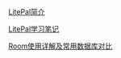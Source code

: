 [LitePal简介](https://www.jianshu.com/p/8035eb5da7a2)

[LitePal学习笔记](https://www.jianshu.com/p/bc68e763c7a2)

[Room使用详解及常用数据库对比](https://www.jianshu.com/p/bc6cc48ffa67)
